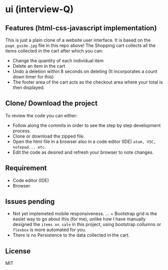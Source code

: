 # ui (interview-Q)

## Features (html-css-javascript implementation)
This is just a plain clone of a website user interface. It is based on the `page_guide.jpg` file in this repo above!
The Shopping cart collects all the items collected in the cart after which you can:
* Change the quantity of each individual item
* Delete an item in the cart
* Undo a deletion within 8 seconds on deleting (It incorporates a count down timer for this)
* The footer area of the cart acts as the checkout area where your total is then displayed.

## Clone/ Download the project

To review the code you can either:
 * Follow along the commits in order to see the step by step development process.
 * Clone or download the zipped file.
 * Open the html file in a browser also in a code editor (IDE) `atom, VSC, notepad... etc`.
 * Edit the code as desired and refresh your browser to note changes.

## Requirement
- Code editor (IDE)
- Browser 

## Issues pending
- Not yet implemeted mobile responsiveness.
... + Bootstrap grid is the easiet way to go about this (for me), unlike how I have manually designed the `items on sale` in this project, using bootstrap collumns or `flexbox` is more automated for you. 
- There is no Persistence to the data collected in the cart.

## License
MIT
